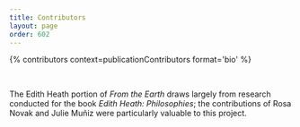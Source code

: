 ```yaml
---
title: Contributors
layout: page
order: 602
---
```


{% contributors context=publicationContributors format='bio' %}

<br>

<span class="line-height"> The Edith Heath portion of *From the Earth* draws largely from research conducted for the book *Edith Heath: Philosophies*; the contributions of Rosa Novak and Julie Muñiz were particularly valuable to this project.</span>

